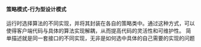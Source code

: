 #### 策略模式-行为型设计模式
运行时选择算法的不同实现，并将其封装在各自的策略类中。通过这种方式，可以使得客户端代码与具体的算法实现解耦，从而提高代码的灵活性和可维护性。
简单描述就是同一套接口的不同实现，无非是如何选中具体的自己需要的实现的问题